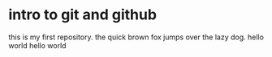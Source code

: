 # intro to git and github

this is my first repository.
the quick brown fox jumps over the lazy dog.
hello world
hello world